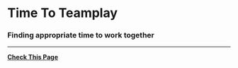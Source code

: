 # Time To Teamplay

### Finding appropriate time to work together
---
**[Check This Page](http://hav1n.kr)**
